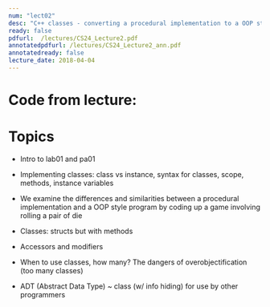 ```yaml
---
num: "lect02"
desc: "C++ classes - converting a procedural implementation to a OOP style program"
ready: false
pdfurl:  /lectures/CS24_Lecture2.pdf
annotatedpdfurl: /lectures/CS24_Lecture2_ann.pdf
annotatedready: false
lecture_date: 2018-04-04
---
```



# Code from lecture:

# Topics

* Intro to lab01 and pa01
* Implementing classes: class vs instance, syntax for classes, scope, methods, instance variables
* We examine the differences and similarities between a procedural implementation and a OOP style program by coding up a game involving rolling a pair of die

* Classes: structs but with methods
* Accessors and modifiers
* When to use classes, how many? The dangers of overobjectification (too many classes)
* ADT (Abstract Data Type) ~ class (w/ info hiding) for use by other programmers



